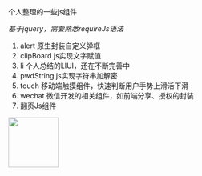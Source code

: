 个人整理的一些js组件

*基于jquery，需要熟悉requireJs语法*

1. alert 原生封装自定义弹框
2. clipBoard js实现文字赋值
3. li 个人总结的LIUI，还在不断完善中
4. pwdString js实现字符串加解密
5. touch 移动端触摸组件，快速判断用户手势上滑活下滑
6. wechat 微信开发的相关组件，如前端分享、授权的封装
7. 翻页Js组件
<img src='https://github.com/qxyl43/component/edit/master/turnbook.jpg' width='100' height='100'>
